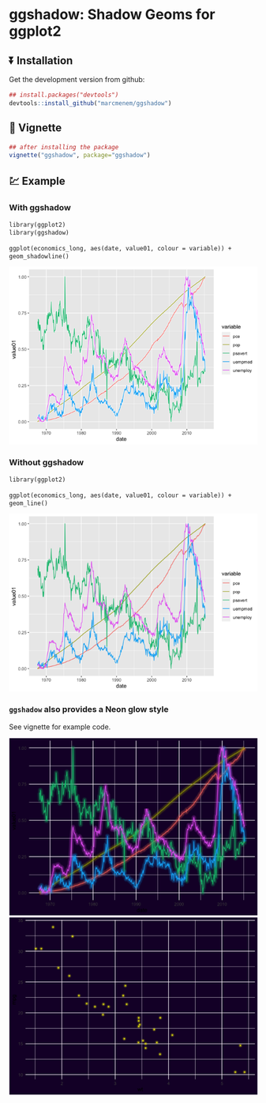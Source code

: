 # ggshadow: Shadow Geoms for ggplot2



## :arrow_double_down: Installation


Get the development version from github:

```r
## install.packages("devtools")
devtools::install_github("marcmenem/ggshadow")
```


## :book: Vignette

```r
## after installing the package
vignette("ggshadow", package="ggshadow")
```

## :chart: Example

### With ggshadow

```{r}
library(ggplot2)
library(ggshadow)

ggplot(economics_long, aes(date, value01, colour = variable)) + geom_shadowline()

```

![example with](example.png)


### Without ggshadow

```{r}
library(ggplot2)

ggplot(economics_long, aes(date, value01, colour = variable)) + geom_line()

```

![example without](lineex.png)

### `ggshadow` also provides a Neon glow style

See vignette for example code.

![glowline](example-glow.png)
![glowpoint](example-glowpoint.png)

